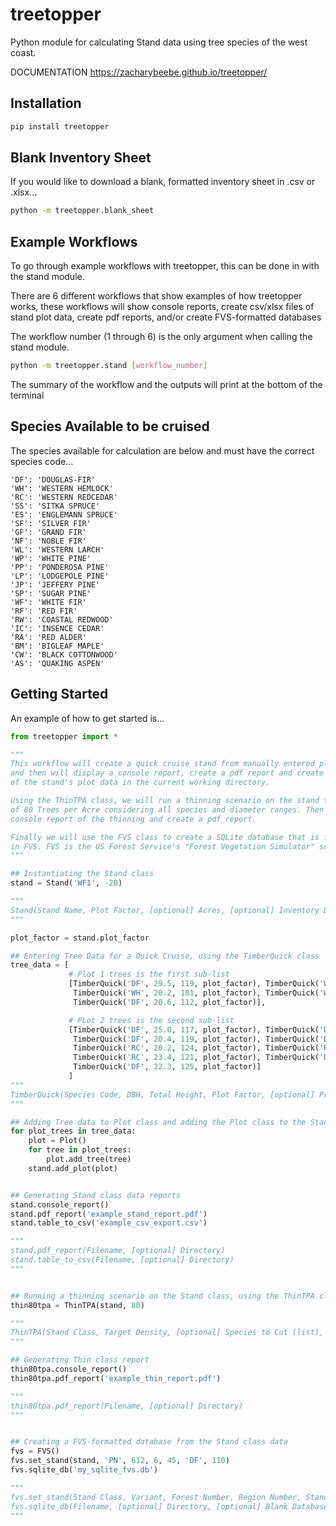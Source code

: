 # treetopper
Python module for calculating Stand data using tree species of the west coast.

DOCUMENTATION
https://zacharybeebe.github.io/treetopper/

## Installation
```bash
pip install treetopper
```


## Blank Inventory Sheet
If you would like to download a blank, formatted inventory sheet in .csv or .xlsx...

```bash
python -m treetopper.blank_sheet
```


## Example Workflows
To go through example workflows with treetopper, this can be done in with the stand module.

There are 6 different workflows that show examples of how treetopper works, these workflows
will show console reports, create csv/xlsx files of stand plot data, create pdf reports,
and/or create FVS-formatted databases

The workflow number (1 through 6) is the only argument when calling the stand module.

```bash
python -m treetopper.stand [workflow_number]
```

The summary of the workflow and the outputs will print at the bottom of the terminal



## Species Available to be cruised
The species available for calculation are below and must have the correct species code...

    'DF': 'DOUGLAS-FIR'
    'WH': 'WESTERN HEMLOCK'
    'RC': 'WESTERN REDCEDAR'
    'SS': 'SITKA SPRUCE'
    'ES': 'ENGLEMANN SPRUCE'
    'SF': 'SILVER FIR'
    'GF': 'GRAND FIR'
    'NF': 'NOBLE FIR'
    'WL': 'WESTERN LARCH'
    'WP': 'WHITE PINE'
    'PP': 'PONDEROSA PINE'
    'LP': 'LODGEPOLE PINE'
    'JP': 'JEFFERY PINE'
    'SP': 'SUGAR PINE'
    'WF': 'WHITE FIR'
    'RF': 'RED FIR'
    'RW': 'COASTAL REDWOOD'
    'IC': 'INSENCE CEDAR'
    'RA': 'RED ALDER'
    'BM': 'BIGLEAF MAPLE'
    'CW': 'BLACK COTTONWOOD'
    'AS': 'QUAKING ASPEN'


## Getting Started
An example of how to get started is...

```python
from treetopper import *

"""
This workflow will create a quick cruise stand from manually entered plot/tree data
and then will display a console report, create a pdf report and create a csv file
of the stand's plot data in the current working directory.

Using the ThinTPA class, we will run a thinning scenario on the stand to a target density
of 80 Trees per Acre considering all species and diameter ranges. Then it will display a
console report of the thinning and create a pdf report.

Finally we will use the FVS class to create a SQLite database that is formatted for use
in FVS. FVS is the US Forest Service's "Forest Vegetation Simulator" software.
"""

## Instantiating the Stand class
stand = Stand('WF1', -20)

"""
Stand(Stand Name, Plot Factor, [optional] Acres, [optional] Inventory Date)
"""

plot_factor = stand.plot_factor

## Entering Tree Data for a Quick Cruise, using the TimberQuick class
tree_data = [
             # Plot 1 trees is the first sub-list
             [TimberQuick('DF', 29.5, 119, plot_factor), TimberQuick('WH', 18.9, 102, plot_factor),
              TimberQuick('WH', 20.2, 101, plot_factor), TimberQuick('WH', 19.9, 100, plot_factor),
              TimberQuick('DF', 20.6, 112, plot_factor)],

             # PLot 2 trees is the second sub-list
             [TimberQuick('DF', 25.0, 117, plot_factor), TimberQuick('DF', 14.3, 105, plot_factor),
              TimberQuick('DF', 20.4, 119, plot_factor), TimberQuick('DF', 16.0, 108, plot_factor),
              TimberQuick('RC', 20.2, 124, plot_factor), TimberQuick('RC', 19.5, 116, plot_factor),
              TimberQuick('RC', 23.4, 121, plot_factor), TimberQuick('DF', 17.8, 116, plot_factor),
              TimberQuick('DF', 22.3, 125, plot_factor)]
             ]
"""
TimberQuick(Species Code, DBH, Total Height, Plot Factor, [optional] Preferred Log Length = 40, [optional] Minimum Log Length = 16)
"""

## Adding Tree data to Plot class and adding the Plot class to the Stand class
for plot_trees in tree_data:
    plot = Plot()
    for tree in plot_trees:
        plot.add_tree(tree)
    stand.add_plot(plot)


## Generating Stand class data reports
stand.console_report()
stand.pdf_report('example_stand_report.pdf')
stand.table_to_csv('example_csv_export.csv')

"""
stand.pdf_report(Filename, [optional] Directory)
stand.table_to_csv(Filename, [optional] Directory)
"""


## Running a thinning scenario on the Stand class, using the ThinTPA class
thin80tpa = ThinTPA(stand, 80)

"""
ThinTPA(Stand Class, Target Density, [optional] Species to Cut (list), [optional] Minimum DBH to Cut, [optional] Maximum DBH to Cut)
"""

## Generating Thin class report
thin80tpa.console_report()
thin80tpa.pdf_report('example_thin_report.pdf')

"""
thin80tpa.pdf_report(Filename, [optional] Directory)
"""


## Creating a FVS-formatted database from the Stand class data
fvs = FVS()
fvs.set_stand(stand, 'PN', 612, 6, 45, 'DF', 110)
fvs.sqlite_db('my_sqlite_fvs.db')

"""
fvs.set_stand(Stand Class, Variant, Forest Number, Region Number, Stand Age, Site Class Species, Site Index, **kwargs)
fvs.sqlite_db(Filename, [optional] Directory, [optional] Blank Database (bool))
"""
```
		


